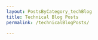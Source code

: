 ```yaml
---
layout: PostsByCategory_techBlog
title: Technical Blog Posts
permalink: /technicalBlogPosts/

---
```

